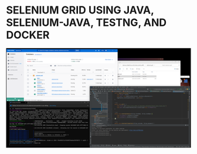 # SELENIUM GRID USING JAVA, SELENIUM-JAVA, TESTNG, AND DOCKER

![SELENIUM GRID WITH DOCKER](SELENIUM_GRID_UI.png)